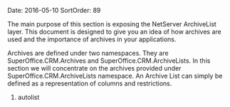 Date: 2016-05-10
SortOrder: 89

The main purpose of this section is exposing the NetServer ArchiveList layer. This document is designed to give you an idea of how archives are used and the importance of archives in your applications.

Archives are defined under two namespaces. They are SuperOffice.CRM.Archives and SuperOffice.CRM.ArchiveLists. In this section we will concentrate on the archives provided under SuperOffice.CRM.ArchiveLists namespace. An Archive List can simply be defined as a representation of columns and restrictions.

1. autolist
